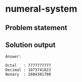 # numeral-system

## 

## Problem statement

## Solution output

```text
Answer:

Octal   : 7777777777
Decimal : 1073741823
Nonary  : 2684381780
```
